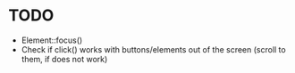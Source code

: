 # TODO

* Element::focus()
* Check if click() works with buttons/elements out of the screen (scroll to them, if does not work)